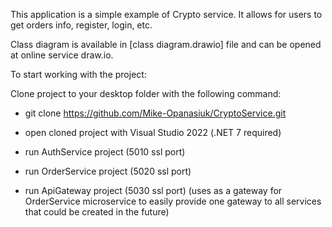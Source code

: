 This application is a simple example of Crypto service. It allows for users to get orders info, register, login, etc.

Class diagram is available in [class diagram.drawio] file and can be opened at online service draw.io.

To start working with the project:

Clone project to your desktop folder with the following command:
- git clone https://github.com/Mike-Opanasiuk/CryptoService.git
- open cloned project with Visual Studio 2022 (.NET 7 required)

- run AuthService project (5010 ssl port)
- run OrderService project (5020 ssl port)
- run ApiGateway project (5030 ssl port) (uses as a gateway for OrderService microservice to easily provide one gateway to all services that could be created in the future)

